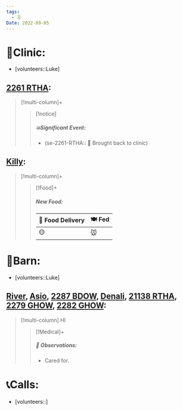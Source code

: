 ```yaml
---
tags:
  - 🗒️
Date: 2022-09-05
---
```


# 🏥Clinic:
- [volunteers::Luke]

## [2261 RTHA](../RARE%20Birds/2261%20RTHA.md):
> [!multi-column]+
>
>> [!notice]
>> ##### 💥Significant Event:
>> - (se-2261-RTHA:: 🏥 Brought back to clinic)
>>
>

## [Killy](../RARE%20Birds/Ed%20Birds/Killy.md):
> [!multi-column]+
>
>> [!Food]+
>> ##### New Food:
>> |🚚 Food Delivery| 🍽️ Fed|
>> |---|---|
>>|🟡|🐭
>

# 🏡Barn:
- [volunteers::Luke]

## [River](../RARE%20Birds/Ed%20Birds/River.md), [Asio](../RARE%20Birds/Ed%20Birds/Asio.md), [2287 BDOW](../RARE%20Birds/2287%20BDOW.md), [Denali](../RARE%20Birds/Ed%20Birds/Denali.md), [21138 RTHA](../RARE%20Birds/21138%20RTHA.md), [2279 GHOW](../RARE%20Birds/2279%20GHOW.md), [2282 GHOW](../RARE%20Birds/2282%20GHOW.md):
> [!multi-column] HI
>
>> [!Medical]+
>> ##### 🔭 Observations:
>> - Cared for.

# 📞Calls:
- [volunteers::]
